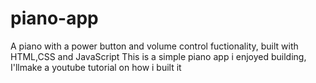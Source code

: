 # piano-app
A piano with  a power button and volume control fuctionality, built with HTML,CSS and JavaScript
This is a simple piano app i enjoyed building, I'llmake a youtube tutorial on how i built it

